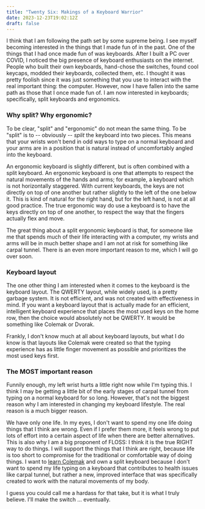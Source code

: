 ```yaml
---
title: "Twenty Six: Makings of a Keyboard Warrior"
date: 2023-12-23T19:02:12Z
draft: false
---
```

I think that I am following the path set by some supreme being. I see myself becoming interested in the things that I made fun of in the past. One of the things that I had once made fun of was keyboards. After I built a PC over COVID, I noticed the big presence of keyboard enthusiasts on the internet. People who built their own keyboards, hand-chose the switches, found cool keycaps, modded their keyboards, collected them, etc. I thought it was pretty foolish since it was just something that you use to interact with the real important thing: the computer. However,  now I have fallen into the same path as those that I once made fun of. I am now interested in keyboards; specifically, split keyboards and ergonomics.

### Why split? Why ergonomic?
To be clear, "split" and "ergonomic" do not mean the same thing. To be "split" is to -- obviously -- *split* the keyboard into two pieces. This means that your wrists won't bend in odd ways to type on a normal keyboard and your arms are in a position that is natural instead of uncomfortably angled into the keyboard.

An ergonomic keyboard is slightly different, but is often combined with a split keyboard. An ergonomic keyboard is one that attempts to respect the natural movements of the hands and arms; for example, a keyboard which is not horizontally staggered. With current keyboards, the keys are not directly on top of one another but rather slightly to the left of the one below it. This is kind of natural for the right hand, but for the left hand, is not at all good practice. The true ergonomic way do use a keyboard is to have the keys directly on top of one another, to respect the way that the fingers actually flex and move. 

The great thing about a split ergonomic keyboard is that, for someone like me that spends much of their life interacting with a computer, my wrists and arms will be in much better shape and I am not at risk for something like carpal tunnel. There is an even more important reason to me, which I will go over soon.

### Keyboard layout
The one other thing I am interested when it comes to the keyboard is the keyboard layout. The QWERTY layout, while widely used, is a pretty garbage system. It is not efficient, and was not created with effectiveness in mind. If you want a keyboard layout that is actually made for an efficient, intelligent keyboard experience that places the most used keys on the home row, then the choice would absolutely not be QWERTY. It would be something like Colemak or Dvorak. 

Frankly, I don't know much at all about keyboard layouts, but what I do know is that layouts like Colemak were created so that the typing experience has as little finger movement as possible and prioritizes the most used keys first.

### The MOST important reason
Funnily enough, my left wrist hurts a little right now while I'm typing this. I think I may be getting a little bit of the early stages of carpal tunnel from typing on a normal keyboard for so long. However, that's not the biggest reason why I am interested in changing my keyboard lifestyle. The real reason is a much bigger reason.

We have only one life. In my eyes, I don't want to spend my one life doing things that I think are wrong. Even if I prefer them more, it feels wrong to put lots of effort into a certain aspect of life when there are better alternatives. This is also why I am a big proponent of FLOSS: I think it is the true RIGHT way to do things. I will support the things that I think are right, because life is too short to compromise for the traditional or comfortable way of doing things. I want to [learn Colemak](https://gnusenpai.net/colemakclub/) and own a split keyboard because I don't want to spend my life typing on a keyboard that contributes to health issues like carpal tunnel, but rather a new, improved interface that was specifically created to work with the natural movements of my body.

I guess you could call me a hardass for that take, but it is what I truly believe. I'll make the switch ... eventually.
